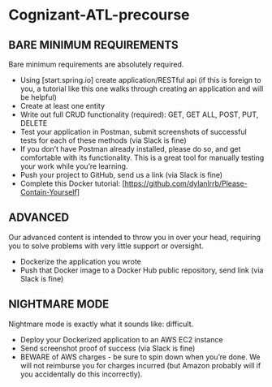 # Cognizant-ATL-precourse

## BARE MINIMUM REQUIREMENTS
Bare minimum requirements are absolutely required. 

* Using [start.spring.io] create application/RESTful api (if this is foreign to you, a tutorial like this one walks through creating an application and will be helpful)
* Create at least one entity
* Write out full CRUD functionality (required): GET, GET ALL, POST, PUT, DELETE
* Test your application in Postman, submit screenshots of successful tests for each of these methods (via Slack is fine)
* If you don’t have Postman already installed, please do so, and get comfortable with its functionality. This is a great tool for manually testing your work while you’re learning.
* Push your project to GitHub, send us a link (via Slack is fine)
* Complete this Docker tutorial: [https://github.com/dylanlrrb/Please-Contain-Yourself]


## ADVANCED
Our advanced content is intended to throw you in over your head, requiring you to solve problems with very little support or oversight.

* Dockerize the application you wrote
* Push that Docker image to a Docker Hub public repository, send link (via Slack is fine)


## NIGHTMARE MODE
Nightmare mode is exactly what it sounds like: difficult. 

* Deploy your Dockerized application to an AWS EC2 instance
* Send screenshot proof of success (via Slack is fine)
* BEWARE of AWS charges - be sure to spin down when you’re done. We will not reimburse you for charges incurred (but Amazon probably will if you accidentally do this incorrectly).
